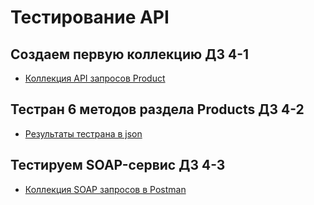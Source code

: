 # Тестирование API
## Создаем первую коллекцию ДЗ 4-1
 - [Коллекция API запросов Product](https://www.postman.com/spacecraft-saganist-9518711/workspace/testcourse/collection/35142905-134dc80c-3890-4bb3-bd90-84e8d0d8334f?action=share&creator=35142905&active-environment=35142905-51167754-64e8-47b2-8d13-7f00053ca232)
## Тестран 6 методов раздела Products ДЗ 4-2
 - [Результаты тестрана в json](https://github.com/ArtemGorb/api/blob/main/DemoShopping.postman_test_run_ArtemGorbunov.json)
## Тестируем SOAP-сервис ДЗ 4-3
- [Коллекция SOAP запросов в Postman](https://www.postman.com/spacecraft-saganist-9518711/workspace/testcourse/collection/35142905-60d6f40b-33f7-4499-aad2-605a30352419?action=share&creator=35142905&active-environment=35142905-51167754-64e8-47b2-8d13-7f00053ca232)
